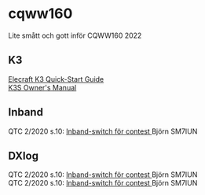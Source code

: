 # cqww160

Lite smått och gott inför CQWW160 2022


## K3     

[Elecraft K3 Quick-Start Guide](https://github.com/awandahl/cqww160/blob/main/K3%20quick%20start8.pdf)    
[K3S Owner's Manual](https://github.com/awandahl/cqww160/blob/main/K3S%20Owner's%20man%20A1.pdf)  



## Inband    

QTC 2/2020 s.10: [Inband-switch för contest ](https://github.com/awandahl/cqww160/blob/main/QTC-2020-02.pdf) Björn SM7IUN    

## DXlog    

QTC 2/2020 s.10: [Inband-switch för contest ](https://github.com/awandahl/cqww160/blob/main/QTC-2020-02.pdf) Björn SM7IUN    
QTC 2/2020 s.10: [Inband-switch för contest ](https://github.com/awandahl/cqww160/blob/main/QTC-2020-02.pdf) Björn SM7IUN    
